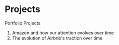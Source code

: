 # Projects
Portfolio Projects
1. Amazon and how our attention evolves over time
2. The evolution of Airbnb's traction over time
